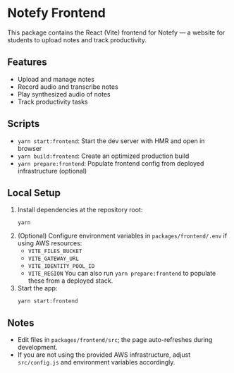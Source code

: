 # Notefy Frontend

This package contains the React (Vite) frontend for Notefy — a website for students to upload notes and track productivity.

## Features

- Upload and manage notes
- Record audio and transcribe notes
- Play synthesized audio of notes
- Track productivity tasks

## Scripts

- `yarn start:frontend`: Start the dev server with HMR and open in browser
- `yarn build:frontend`: Create an optimized production build
- `yarn prepare:frontend`: Populate frontend config from deployed infrastructure (optional)

## Local Setup

1. Install dependencies at the repository root:
   ```
   yarn
   ```
2. (Optional) Configure environment variables in `packages/frontend/.env` if using AWS resources:
   - `VITE_FILES_BUCKET`
   - `VITE_GATEWAY_URL`
   - `VITE_IDENTITY_POOL_ID`
   - `VITE_REGION`
   You can also run `yarn prepare:frontend` to populate these from a deployed stack.
3. Start the app:
   ```
   yarn start:frontend
   ```

## Notes

- Edit files in `packages/frontend/src`; the page auto-refreshes during development.
- If you are not using the provided AWS infrastructure, adjust `src/config.js` and environment variables accordingly.
